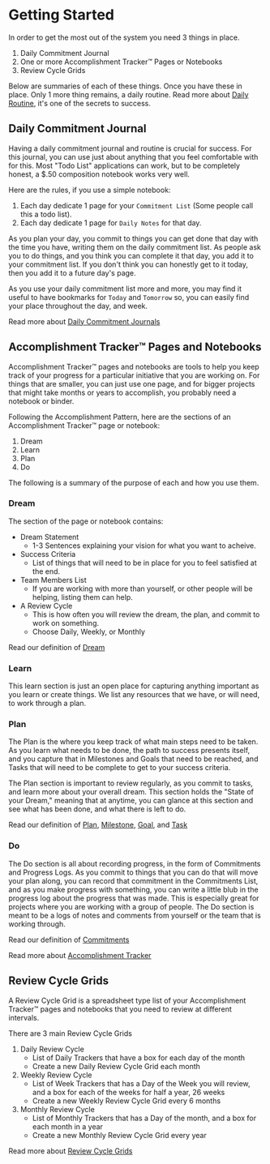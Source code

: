 # Getting Started

In order to get the most out of the system you need 3 things in place.

1. Daily Commitment Journal
1. One or more Accomplishment Tracker™ Pages or Notebooks
1. Review Cycle Grids

Below are summaries of each of these things. Once you have these in place. Only 1 more thing
remains, a daily routine. Read more about [Daily Routine](/the-system/daily-routine), it's 
one of the secrets to success.

## Daily Commitment Journal

Having a daily commitment journal and routine is crucial for success. For this journal, you can use just about anything that you feel comfortable with for this. Most "Todo List" applications can work, but to be completely honest, a $.50 composition notebook works very well. 

Here are the rules, if you use a simple notebook:
1. Each day dedicate 1 page for your `Commitment List` (Some people call this a todo list).
1. Each day dedicate 1 page for `Daily Notes` for that day.

As you plan your day, you commit to things you can get done that day with the 
time you have, writing them on the daily commitment list. As people ask you to 
do things, and you think you can complete it that day, you add it to your
commitment list. If you don't think you can honestly get to it today, then you add it to a 
future day's page.

As you use your daily commitment list more and more, you may find it useful to have 
bookmarks for `Today` and `Tomorrow` so, you can easily find your place 
throughout the day, and week.

Read more about [Daily Commitment Journals](/the-system/daily-commitment-journal)

## Accomplishment Tracker™ Pages and Notebooks

Accomplishment Tracker™ pages and notebooks are tools to help you keep 
track of your progress for a particular initiative that you are working on.
For things that are smaller, you can just use one page, and for bigger
projects that might take months or years to accomplish, you probably need 
a notebook or binder. 

Following the Accomplishment Pattern, here are the sections of an Accomplishment Tracker™ page or notebook:
1. Dream
1. Learn
1. Plan
1. Do

The following is a summary of the purpose of each and how you use them.

### Dream

The section of the page or notebook contains:
* Dream Statement
  * 1-3 Sentences explaining your vision for what you want to acheive.
* Success Criteria
  * List of things that will need to be in place for you to feel satisfied at 
the end.
* Team Members List
  * If you are working with more than yourself, or other people will be 
 helping, listing them can help.
* A Review Cycle
  * This is how often you will review the dream, the plan, and commit to work 
 on something.
  * Choose Daily, Weekly, or Monthly

Read our definition of [Dream](/glossary#dream)

### Learn

This learn section is just an open place for capturing anything important as you learn or create things. We list any resources that we have, or will need, to work through a plan.

### Plan

The Plan is the where you keep track of what main steps need to be taken. As 
you learn what needs to be done, the path to success presents itself, and you
capture that in Milestones and Goals that need to be reached, and Tasks that 
will need to be complete to get to your success criteria.

The Plan section is important to review regularly, as you commit to tasks, and
learn more about your overall dream. This section holds the 
"State of your Dream," meaning that at anytime, you can glance at this section 
and see what has been done, and what there is left to do. 

Read our definition of [Plan](/glossary#plan), [Milestone](/glossary#milestone), [Goal](/glossary#goal), and [Task](/glossary#task)

### Do

The Do section is all about recording progress, in the form of Commitments and Progress Logs. As you commit to things that you can do that will move your plan along, you can record that commitment in the Commitments List, and as you make progress with something, you can write a little blub in the progress log about the progress that was made. This is especially great for projects where you are working with a group of people. The Do section is meant to be a logs of notes and comments from yourself or the team that is working through.

Read our definition of [Commitments](/glossary#commit-commitments)

Read more about [Accomplishment Tracker](/the-system/accomplishment-tracker)

## Review Cycle Grids

A Review Cycle Grid is a spreadsheet type list of your Accomplishment Tracker™ 
pages and notebooks that you need to review at different intervals. 

There are 3 main Review Cycle Grids
1. Daily Review Cycle
   * List of Daily Trackers that have a box for each day of the month
   * Create a new Daily Review Cycle Grid each month
2. Weekly Review Cycle
   * List of Week Trackers that has a Day of the Week you will review, and a box for each of the weeks for half a year, 26 weeks
   * Create a new Weekly Review Cycle Grid every 6 months
3. Monthly Review Cycle
   * List of Monthly Trackers that has a Day of the month, and a box for each month in a year
   * Create a new Monthly Review Cycle Grid every year

Read more about [Review Cycle Grids](/the-system/review-cycle)

